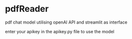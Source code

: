 # pdfReader
pdf chat model utilising openAI API and streamlit as interface 

enter your apikey in the apikey.py file to use the model 
